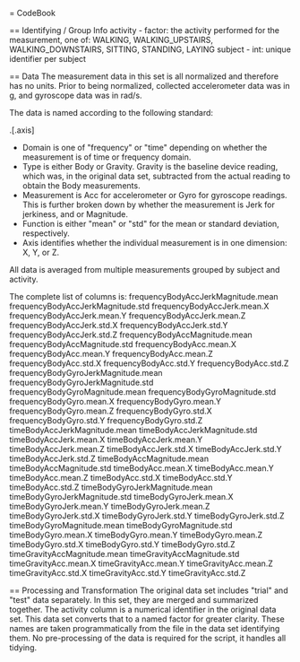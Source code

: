 = CodeBook

== Identifying / Group Info
activity - factor: the activity performed for the measurement, one of: WALKING, WALKING_UPSTAIRS, WALKING_DOWNSTAIRS, SITTING, STANDING, LAYING
subject - int: unique identifier per subject

== Data
The measurement data in this set is all normalized and therefore has no units. Prior to being normalized, collected accelerometer data was in g, and gyroscope data was in rad/s.

The data is named according to the following standard:

<domain><Type><Measurement>.<function>[.axis]

* Domain is one of "frequency" or "time" depending on whether the measurement is of time or frequency domain.
* Type is either Body or Gravity. Gravity is the baseline device reading, which was, in the original data set, subtracted from the actual reading to obtain the Body measurements.
* Measurement is Acc for accelerometer or Gyro for gyroscope readings. This is further broken down by whether the measurement is Jerk for jerkiness, and or Magnitude.
* Function is either "mean" or "std" for the mean or standard deviation, respectively.
* Axis identifies whether the individual measurement is in one dimension: X, Y, or Z.

All data is averaged from multiple measurements grouped by subject and activity.

The complete list of columns is:
frequencyBodyAccJerkMagnitude.mean
frequencyBodyAccJerkMagnitude.std
frequencyBodyAccJerk.mean.X
frequencyBodyAccJerk.mean.Y
frequencyBodyAccJerk.mean.Z
frequencyBodyAccJerk.std.X
frequencyBodyAccJerk.std.Y
frequencyBodyAccJerk.std.Z
frequencyBodyAccMagnitude.mean
frequencyBodyAccMagnitude.std
frequencyBodyAcc.mean.X
frequencyBodyAcc.mean.Y
frequencyBodyAcc.mean.Z
frequencyBodyAcc.std.X
frequencyBodyAcc.std.Y
frequencyBodyAcc.std.Z
frequencyBodyGyroJerkMagnitude.mean
frequencyBodyGyroJerkMagnitude.std
frequencyBodyGyroMagnitude.mean
frequencyBodyGyroMagnitude.std
frequencyBodyGyro.mean.X
frequencyBodyGyro.mean.Y
frequencyBodyGyro.mean.Z
frequencyBodyGyro.std.X
frequencyBodyGyro.std.Y
frequencyBodyGyro.std.Z
timeBodyAccJerkMagnitude.mean
timeBodyAccJerkMagnitude.std
timeBodyAccJerk.mean.X
timeBodyAccJerk.mean.Y
timeBodyAccJerk.mean.Z
timeBodyAccJerk.std.X
timeBodyAccJerk.std.Y
timeBodyAccJerk.std.Z
timeBodyAccMagnitude.mean
timeBodyAccMagnitude.std
timeBodyAcc.mean.X
timeBodyAcc.mean.Y
timeBodyAcc.mean.Z
timeBodyAcc.std.X
timeBodyAcc.std.Y
timeBodyAcc.std.Z
timeBodyGyroJerkMagnitude.mean
timeBodyGyroJerkMagnitude.std
timeBodyGyroJerk.mean.X
timeBodyGyroJerk.mean.Y
timeBodyGyroJerk.mean.Z
timeBodyGyroJerk.std.X
timeBodyGyroJerk.std.Y
timeBodyGyroJerk.std.Z
timeBodyGyroMagnitude.mean
timeBodyGyroMagnitude.std
timeBodyGyro.mean.X
timeBodyGyro.mean.Y
timeBodyGyro.mean.Z
timeBodyGyro.std.X
timeBodyGyro.std.Y
timeBodyGyro.std.Z
timeGravityAccMagnitude.mean
timeGravityAccMagnitude.std
timeGravityAcc.mean.X
timeGravityAcc.mean.Y
timeGravityAcc.mean.Z
timeGravityAcc.std.X
timeGravityAcc.std.Y
timeGravityAcc.std.Z

== Processing and Transformation
The original data set includes "trial" and "test" data separately. In this set, they are merged and summarized together.
The activity column is a numerical identifier in the original data set. This data set converts that to a named factor for greater clarity. These names are taken 
programmatically from the file in the data set identifying them.
No pre-processing of the data is required for the script, it handles all tidying.

